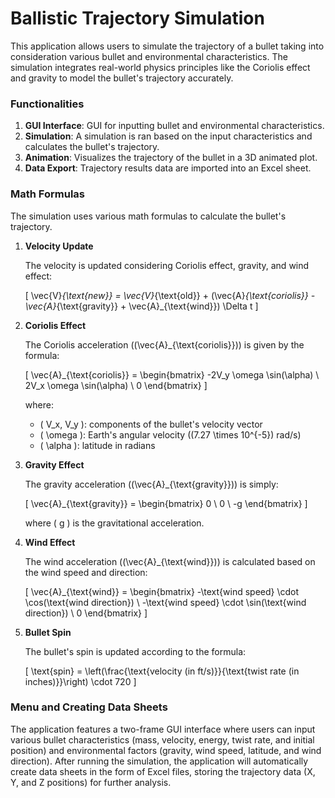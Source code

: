 # Ballistic Trajectory Simulation

This application allows users to simulate the trajectory of a bullet taking into consideration various bullet and environmental characteristics. 
The simulation integrates real-world physics principles like the Coriolis effect and gravity to model the bullet's trajectory accurately.

### Functionalities

1. **GUI Interface**: GUI for inputting bullet and environmental characteristics.
2. **Simulation**: A simulation is ran based on the input characteristics and calculates the bullet's trajectory.
3. **Animation**: Visualizes the trajectory of the bullet in a 3D animated plot.
4. **Data Export**: Trajectory results data are imported into an Excel sheet.

### Math Formulas

The simulation uses various math formulas to calculate the bullet's trajectory.

1. **Velocity Update**
   
   The velocity is updated considering Coriolis effect, gravity, and wind effect:
   
   \[
   \vec{V}_{\text{new}} = \vec{V}_{\text{old}} + (\vec{A}_{\text{coriolis}} - \vec{A}_{\text{gravity}} + \vec{A}_{\text{wind}}) \Delta t
   \]
   
2. **Coriolis Effect**
   
   The Coriolis acceleration (\(\vec{A}_{\text{coriolis}}\)) is given by the formula:

   \[
   \vec{A}_{\text{coriolis}} = \begin{bmatrix} -2V_y \omega \sin(\alpha) \\ 2V_x \omega \sin(\alpha) \\ 0 \end{bmatrix}
   \]
   
   where:
   - \( V_x, V_y \): components of the bullet's velocity vector
   - \( \omega \): Earth's angular velocity (\(7.27 \times 10^{-5}\) rad/s)
   - \( \alpha \): latitude in radians

3. **Gravity Effect**
   
   The gravity acceleration (\(\vec{A}_{\text{gravity}}\)) is simply:
   
   \[
   \vec{A}_{\text{gravity}} = \begin{bmatrix} 0 \\ 0 \\ -g \end{bmatrix}
   \]
   
   where \( g \) is the gravitational acceleration.

4. **Wind Effect**
   
   The wind acceleration (\(\vec{A}_{\text{wind}}\)) is calculated based on the wind speed and direction:
   
   \[
   \vec{A}_{\text{wind}} = \begin{bmatrix} -\text{wind speed} \cdot \cos(\text{wind direction}) \\ -\text{wind speed} \cdot \sin(\text{wind direction}) \\ 0 \end{bmatrix}
   \]

5. **Bullet Spin**
   
   The bullet's spin is updated according to the formula:

   \[
   \text{spin} = \left(\frac{\text{velocity (in ft/s)}}{\text{twist rate (in inches)}}\right) \cdot 720
   \]

### Menu and Creating Data Sheets

The application features a two-frame GUI interface where users can input various bullet characteristics (mass, velocity, energy, twist rate, and initial position) and environmental factors 
(gravity, wind speed, latitude, and wind direction). After running the simulation, the application will automatically create data sheets in the form of Excel files, storing the trajectory data (X, Y, and Z positions) for further analysis.

